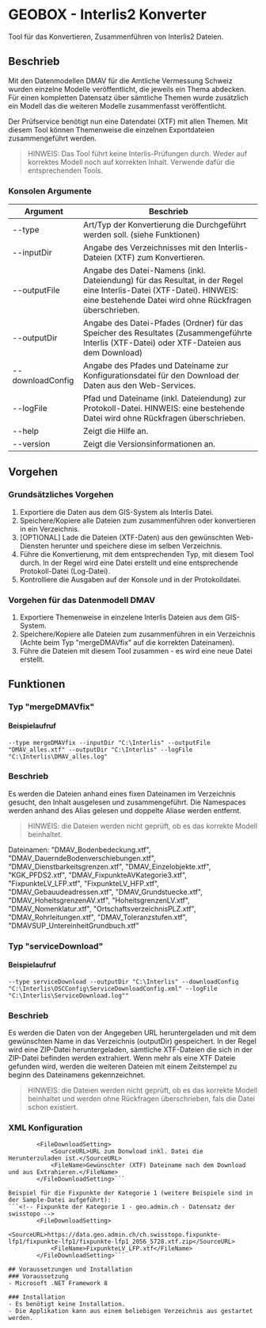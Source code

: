 # GEOBOX - Interlis2 Konverter
Tool für das Konvertieren, Zusammenführen von Interlis2 Dateien.

## Beschrieb
Mit den Datenmodellen DMAV für die Amtliche Vermessung Schweiz wurden einzelne Modelle veröffentlicht, die jeweils ein Thema abdecken. Für einen kompletten Datensatz über sämtliche Themen wurde zusätzlich ein Modell das die weiteren Modelle zusammenfasst veröffentlicht.

Der Prüfservice benötigt nun eine Datendatei (XTF) mit allen Themen. Mit diesem Tool können Themenweise die einzelnen Exportdateien zusammengeführt werden.

> HINWEIS: Das Tool führt keine Interlis-Prüfungen durch. Weder auf korrektes Modell noch auf korrekten Inhalt. Verwende dafür die entsprechenden Tools.

### Konsolen Argumente
Argument | Beschrieb
--- | ---
--type | Art/Typ der Konvertierung die Durchgeführt werden soll. (siehe Funktionen)
--inputDir | Angabe des Verzeichnisses mit den Interlis-Dateien (XTF) zum Konvertieren.
--outputFile | Angabe des Datei-Namens (inkl. Dateiendung) für das Resultat, in der Regel eine Interlis-Datei (XTF-Datei). HINWEIS: eine bestehende Datei wird ohne Rückfragen überschrieben.
--outputDir | Angabe des Datei-Pfades (Ordner) für das Speicher des Resultates (Zusammengeführte Interlis (XTF-Datei) oder XTF-Dateien aus dem Download)
--downloadConfig | Angabe des Pfades und Dateiname zur Konfigurationsdatei für den Download der Daten aus den Web-Services.
--logFile | Pfad und Dateiname (inkl. Dateiendung) zur Protokoll-Datei. HINWEIS: eine bestehende Datei wird ohne Rückfragen überschrieben.
--help | Zeigt die Hilfe an.
--version | Zeigt die Versionsinformationen an.

## Vorgehen
### Grundsätzliches Vorgehen
1. Exportiere die Daten aus dem GIS-System als Interlis Datei.
2. Speichere/Kopiere alle Dateien zum zusammenführen oder konvertieren in ein Verzeichnis.
3. [OPTIONAL] Lade die Dateien (XTF-Daten) aus den gewünschten Web-Diensten herunter und speichere diese im selben Verzeichnis.
4. Führe die Konvertierung, mit dem entsprechenden Typ, mit diesem Tool durch. In der Regel wird eine Datei erstellt und eine entsprechende Protokoll-Datei (Log-Datei).
5. Kontrolliere die Ausgaben auf der Konsole und in der Protokolldatei.

### Vorgehen für das Datenmodell DMAV
1. Exportiere Themenweise in einzelene Interlis Dateien aus dem GIS-System.
2. Speichere/Kopiere alle Dateien zum zusammenführen in ein Verzeichnis (Achte beim Typ "mergeDMAVfix" auf die korrekten Dateinamen).
3. Führe die Dateien mit diesem Tool zusammen - es wird eine neue Datei erstellt.

## Funktionen
### Typ "mergeDMAVfix"
#### Beispielaufruf
```--type mergeDMAVfix --inputDir "C:\Interlis" --outputFile "DMAV_alles.xtf" --outputDir "C:\Interlis" --logFile "C:\Interlis\DMAV_alles.log"```
### Beschrieb
Es werden die Dateien anhand eines fixen Dateinamen im Verzeichnis gesucht, den Inhalt ausgelesen und zusammengeführt. Die Namespaces werden anhand des Alias gelesen und doppelte Aliase werden entfernt. 

> HINWEIS: die Dateien werden nicht geprüft, ob es das korrekte Modell beinhaltet.

Dateinamen: "DMAV_Bodenbedeckung.xtf", "DMAV_DauerndeBodenverschiebungen.xtf", "DMAV_Dienstbarkeitsgrenzen.xtf", "DMAV_Einzelobjekte.xtf", "KGK_PFDS2.xtf", "DMAV_FixpunkteAVKategorie3.xtf", "FixpunkteLV_LFP.xtf", "FixpunkteLV_HFP.xtf", "DMAV_Gebauudeadressen.xtf", "DMAV_Grundstuecke.xtf", "DMAV_HoheitsgrenzenAV.xtf", "HoheitsgrenzenLV.xtf", "DMAV_Nomenklatur.xtf", "OrtschaftsverzeichnisPLZ.xtf", "DMAV_Rohrleitungen.xtf", "DMAV_Toleranzstufen.xtf", "DMAVSUP_UntereinheitGrundbuch.xtf" 

### Typ "serviceDownload"
#### Beispielaufruf
```--type serviceDownload --outputDir "C:\Interlis" --downloadConfig "C:\Interlis\OSCConfig\ServiceDownloadConfig.xml" --logFile "C:\Interlis\ServiceDownload.log""```
### Beschrieb
Es werden die Daten von der Angegeben URL heruntergeladen und mit dem gewünschten Name in das Verzeichnis (outputDir) gespeichert.
In der Regel wird eine ZIP-Datei heruntergeladen, sämtliche XTF-Dateien die sich in der ZIP-Datei befinden werden extrahiert. Wenn mehr als eine XTF Dateie gefunden wird, werden die weiteren Dateien mit einem Zeitstempel zu beginn des Dateinamens gekennzeichnet. 

> HINWEIS: die Dateien werden nicht geprüft, ob es das korrekte Modell beinhaltet und werden ohne Rückfragen überschrieben, fals die Datei schon existiert.

### XML Konfiguration
```<!-- Pro Download URL oder XTF-Datei ist ein Eintrag zu erstellen. -->
		<FileDownloadSetting>
			<SourceURL>URL zum Donwload inkl. Datei die Herunterzuladen ist.</SourceURL>
			<FileName>Gewünschter (XTF) Dateiname nach dem Download und aus Extrahieren.</FileName>
		</FileDownloadSetting>```

Beispiel für die Fixpunkte der Kategorie 1 (weitere Beispiele sind in der Sample-Datei aufgeführt):
```<!-- Fixpunkte der Kategorie 1 - geo.admin.ch - Datensatz der swisstopo -->
		<FileDownloadSetting>
			<SourceURL>https://data.geo.admin.ch/ch.swisstopo.fixpunkte-lfp1/fixpunkte-lfp1/fixpunkte-lfp1_2056_5728.xtf.zip</SourceURL>
			<FileName>FixpunkteLV_LFP.xtf</FileName>
		</FileDownloadSetting>```

## Voraussetzungen und Installation
### Voraussetzung
- Microsoft .NET Framework 8

### Installation
- Es benötigt keine Installation.
- Die Applikation kann aus einem beliebigen Verzeichnis aus gestartet werden.
